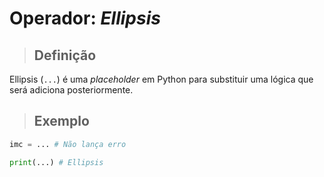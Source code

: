 # Operador: _Ellipsis_

> ## **Definição**

Ellipsis (`...`) é uma _placeholder_ em Python para substituir uma lógica que será adiciona posteriormente.

> ## **Exemplo**

```python
imc = ... # Não lança erro

print(...) # Ellipsis
```
